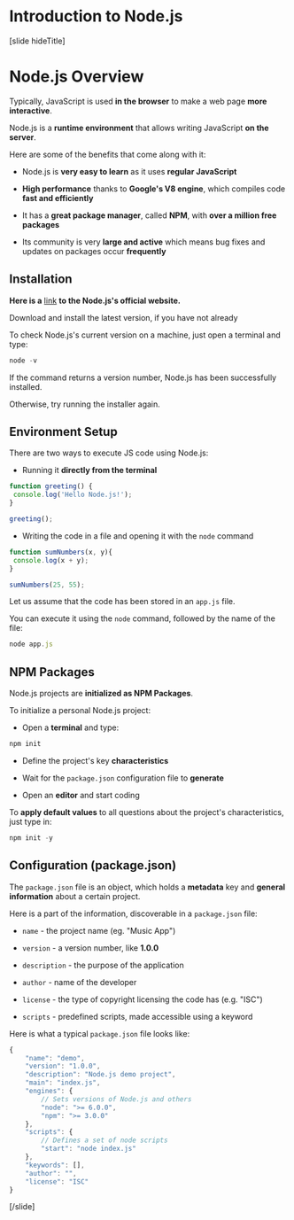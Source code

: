 # Introduction to Node.js

[slide hideTitle]

# Node.js Overview

Typically, JavaScript is used **in the browser** to make a web page **more interactive**.

Node.js is a **runtime environment** that allows writing JavaScript **on the server**.

Here are some of the benefits that come along with it:

- Node.js is **very easy to learn** as it uses **regular JavaScript**

- **High performance** thanks to **Google's V8 engine**, which compiles code **fast and efficiently**

- It has a **great package manager**, called **NPM**, with **over a million free packages**

- Its community is very **large and active** which means bug fixes and updates on packages occur **frequently**


## Installation

**Here is a** [link](https://nodejs.org/en/) **to the Node.js's official website.**

Download and install the latest version, if you have not already

To check Node.js's current version on a machine, just open a terminal and type:
```js
node -v
```
If the command returns a version number, Node.js has been successfully installed.

Otherwise, try running the installer again.


## Environment Setup

There are two ways to execute JS code using Node.js:

- Running it **directly from the terminal**

```js live
function greeting() {
 console.log('Hello Node.js!');
}

greeting(); 
```

- Writing the code in a file and opening it with the `node` command

```js live
function sumNumbers(x, y){
 console.log(x + y);
}

sumNumbers(25, 55); 
```

Let us assume that the code has been stored in an `app.js` file.

You can execute it using the `node` command, followed by the name of the file:

```js
node app.js
```

## NPM Packages

Node.js projects are **initialized as NPM Packages**.

To initialize a personal Node.js project:

- Open a **terminal** and type:

```js
npm init
```

- Define the project's key **characteristics**

- Wait for the `package.json` configuration file to **generate**

- Open an **editor** and start coding

To **apply default values** to all questions about the project's characteristics, just type in: 

```js
npm init -y
```
## Configuration (package.json)

The `package.json` file is an object, which holds a **metadata** key and **general information** about a certain project.

Here is a part of the information, discoverable in a `package.json` file:

- `name` - the project name (eg. "Music App")

- `version` - a version number, like **1.0.0**

- `description` - the purpose of the application

- `author` - name of the developer

- `license` - the type of copyright licensing the code has (e.g. "ISC")

- `scripts` - predefined scripts, made accessible using a keyword

Here is what a typical `package.json` file looks like:


```js
{
    "name": "demo",
    "version": "1.0.0",
    "description": "Node.js demo project",
    "main": "index.js",
    "engines": {
        // Sets versions of Node.js and others
        "node": ">= 6.0.0",
        "npm": ">= 3.0.0"
    },
    "scripts": {
        // Defines a set of node scripts
        "start": "node index.js"
    },
    "keywords": [],
    "author": "",
    "license": "ISC"
}
```
[/slide]
